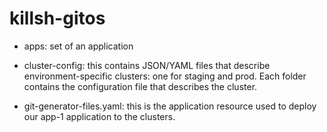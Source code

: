 # killsh-gitos

- apps: set of an application

- cluster-config: this contains JSON/YAML files that describe environment-specific clusters: one for staging and prod. Each folder contains the configuration file that describes the cluster.

- git-generator-files.yaml: this is the application resource used to deploy our app-1 application to the clusters.
